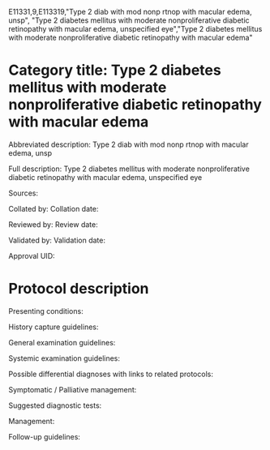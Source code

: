 E11331,9,E113319,"Type 2 diab with mod nonp rtnop with macular edema, unsp", "Type 2 diabetes mellitus with moderate nonproliferative diabetic retinopathy with macular edema, unspecified eye","Type 2 diabetes mellitus with moderate nonproliferative diabetic retinopathy with macular edema"
# Category title: Type 2 diabetes mellitus with moderate nonproliferative diabetic retinopathy with macular edema

Abbreviated description: Type 2 diab with mod nonp rtnop with macular edema, unsp

Full description: Type 2 diabetes mellitus with moderate nonproliferative diabetic retinopathy with macular edema, unspecified eye

Sources:

Collated by:
Collation date:

Reviewed by:
Review date:

Validated by:
Validation date:

Approval UID:

# Protocol description

Presenting conditions:

History capture guidelines:

General examination guidelines:

Systemic examination guidelines:

Possible differential diagnoses with links to related protocols:

Symptomatic / Palliative management:

Suggested diagnostic tests:

Management:

Follow-up guidelines:
